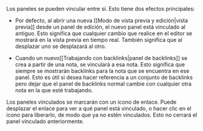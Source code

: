 Los paneles se pueden vincular entre sí. Esto tiene dos efectos principales:

- Por defecto, al abrir una nueva [[Modo de vista previa y edición|vista previa]] desde un panel de edición, el nuevo panel está vinculado al antiguo. Esto significa que cualquier cambio que realice en el editor se mostrará en la vista previa en tiempo real. También significa que al desplazar uno se desplazará al otro.

- Cuando un nuevo[[Trabajando con backlinks|panel de backlinks]] se crea a partir de una nota, se vinculará a esa nota. Esto significa que siempre se mostrarán backlinks para la nota que se encuentra en ese panel. Esto es útil si desea hacer referencia a un conjunto de backlinks pero dejar que el panel de backlinks normal cambie con cualquier otra nota en la que esté trabajando.

Los paneles vinculados se marcarán con un icono de enlace. Puede desplazar el enlace para ver a qué panel está vinculado, o hacer clic en el icono para liberarlo, de modo que ya no estén vinculados. Esto no cerrará el panel vinculado anteriormente.